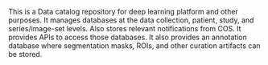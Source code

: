 This is a Data catalog repository for deep learning platform and other purposes. It manages databases at the data collection, patient, study, and series/image-set levels. Also stores relevant notifications from COS. It provides APIs to access those databases. It also provides an annotation database where segmentation masks, ROIs, and other curation artifacts can be stored.
